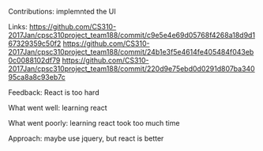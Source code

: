 Contributions:
implemnted the UI

Links:
https://github.com/CS310-2017Jan/cpsc310project_team188/commit/c9e5e4e69d05768f4268a18d9d167329359c50f2
https://github.com/CS310-2017Jan/cpsc310project_team188/commit/24b1e3f5e4614fe405484f043eb0c0088102df79
https://github.com/CS310-2017Jan/cpsc310project_team188/commit/220d9e75ebd0d0291d807ba34095ca8a8c93eb7c

Feedback:
React is too hard

What went well:
learning react

What went poorly:
learning react took too much time

Approach:
maybe use jquery, but react is better 